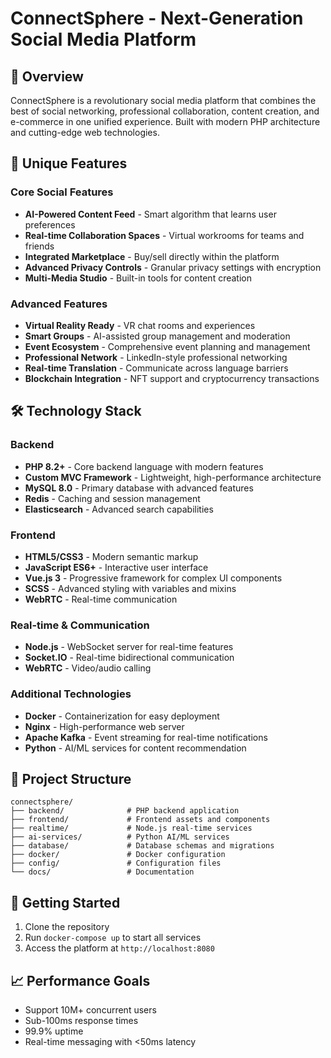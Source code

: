 # ConnectSphere - Next-Generation Social Media Platform

## 🌟 Overview
ConnectSphere is a revolutionary social media platform that combines the best of social networking, professional collaboration, content creation, and e-commerce in one unified experience. Built with modern PHP architecture and cutting-edge web technologies.

## 🚀 Unique Features

### Core Social Features
- **AI-Powered Content Feed** - Smart algorithm that learns user preferences
- **Real-time Collaboration Spaces** - Virtual workrooms for teams and friends
- **Integrated Marketplace** - Buy/sell directly within the platform
- **Advanced Privacy Controls** - Granular privacy settings with encryption
- **Multi-Media Studio** - Built-in tools for content creation

### Advanced Features
- **Virtual Reality Ready** - VR chat rooms and experiences
- **Smart Groups** - AI-assisted group management and moderation
- **Event Ecosystem** - Comprehensive event planning and management
- **Professional Network** - LinkedIn-style professional networking
- **Real-time Translation** - Communicate across language barriers
- **Blockchain Integration** - NFT support and cryptocurrency transactions

## 🛠️ Technology Stack

### Backend
- **PHP 8.2+** - Core backend language with modern features
- **Custom MVC Framework** - Lightweight, high-performance architecture
- **MySQL 8.0** - Primary database with advanced features
- **Redis** - Caching and session management
- **Elasticsearch** - Advanced search capabilities

### Frontend
- **HTML5/CSS3** - Modern semantic markup
- **JavaScript ES6+** - Interactive user interface
- **Vue.js 3** - Progressive framework for complex UI components
- **SCSS** - Advanced styling with variables and mixins
- **WebRTC** - Real-time communication

### Real-time & Communication
- **Node.js** - WebSocket server for real-time features
- **Socket.IO** - Real-time bidirectional communication
- **WebRTC** - Video/audio calling

### Additional Technologies
- **Docker** - Containerization for easy deployment
- **Nginx** - High-performance web server
- **Apache Kafka** - Event streaming for real-time notifications
- **Python** - AI/ML services for content recommendation

## 📁 Project Structure
```
connectsphere/
├── backend/              # PHP backend application
├── frontend/             # Frontend assets and components
├── realtime/             # Node.js real-time services
├── ai-services/          # Python AI/ML services
├── database/             # Database schemas and migrations
├── docker/               # Docker configuration
├── config/               # Configuration files
└── docs/                 # Documentation
```

## 🚀 Getting Started
1. Clone the repository
2. Run `docker-compose up` to start all services
3. Access the platform at `http://localhost:8080`

## 📈 Performance Goals
- Support 10M+ concurrent users
- Sub-100ms response times
- 99.9% uptime
- Real-time messaging with <50ms latency